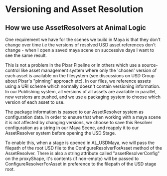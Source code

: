
# Versioning and Asset Resolution



## How we use AssetResolvers at Animal Logic
One requirement we have for the scenes we build in Maya is that they don't change over time i.e the versions of resolved USD asset references don't change - when I open a saved maya scene on successive days I want to see the same result. 

This is not a problem in the Pixar Pipeline or in others which use a source-control like asset management system where only the 'chosen' version of each asset is available on the filesystem (see discussions on USD Group about Pixar's "pinning" approach etc). 
In our files, we reference assets using a URI scheme which normally doesn't contain versioning information. In our Publishing system, all versions of all assets are available in parallel, new versions are pushed, and we use a packaging system to choose which version of each asset to use. 

The package information is passed to our AssetResolver system as configuration data. In order to ensure that when working with a maya scene it is not affected by changing versions, we choose to save this Resolver configuration as a string in our Maya Scene, and reapply it to our AssetResolver system before opening the USD Stage. 

To enable this, when a stage is opened in AL_USDMaya, we will pass the filepath of the root USD file to the ConfigureResolverForAsset method of the AssetResolver. There is also a string attribute called "assetResolverConfig" on the proxyShape, it's contents (if non-empty) will be passed to  ConfigureResolverForAsset in preference to the filepath of the USD stage root.


